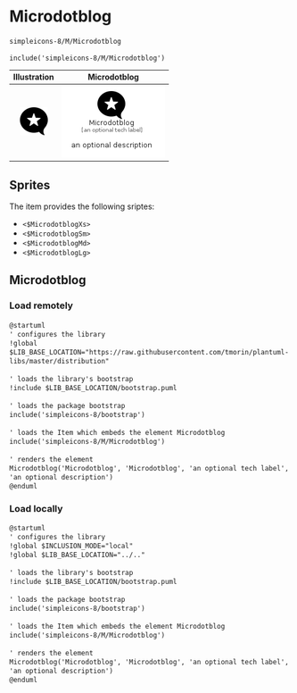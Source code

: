 # Microdotblog


```text
simpleicons-8/M/Microdotblog
```

```text
include('simpleicons-8/M/Microdotblog')
```



| Illustration | Microdotblog |
| :---: | :---: |
| ![illustration for Illustration](../../simpleicons-8/M/Microdotblog.png) | ![illustration for Microdotblog](../../simpleicons-8/M/Microdotblog.Local.png) |



## Sprites
The item provides the following sriptes:

- `<$MicrodotblogXs>`
- `<$MicrodotblogSm>`
- `<$MicrodotblogMd>`
- `<$MicrodotblogLg>`





## Microdotblog

### Load remotely
```plantuml
@startuml
' configures the library
!global $LIB_BASE_LOCATION="https://raw.githubusercontent.com/tmorin/plantuml-libs/master/distribution"

' loads the library's bootstrap
!include $LIB_BASE_LOCATION/bootstrap.puml

' loads the package bootstrap
include('simpleicons-8/bootstrap')

' loads the Item which embeds the element Microdotblog
include('simpleicons-8/M/Microdotblog')

' renders the element
Microdotblog('Microdotblog', 'Microdotblog', 'an optional tech label', 'an optional description')
@enduml
```

### Load locally
```plantuml
@startuml
' configures the library
!global $INCLUSION_MODE="local"
!global $LIB_BASE_LOCATION="../.."

' loads the library's bootstrap
!include $LIB_BASE_LOCATION/bootstrap.puml

' loads the package bootstrap
include('simpleicons-8/bootstrap')

' loads the Item which embeds the element Microdotblog
include('simpleicons-8/M/Microdotblog')

' renders the element
Microdotblog('Microdotblog', 'Microdotblog', 'an optional tech label', 'an optional description')
@enduml
```

